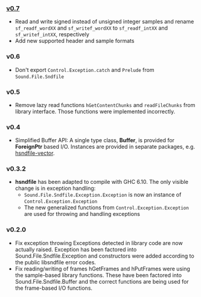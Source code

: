 ### [v0.7](https://github.com/kaoskorobase/hsndfile/tree/v0.7.1)

* Read and write signed instead of unsigned integer samples and rename `sf_readf_wordXX` and `sf_writef_wordXX` to `sf_readf_intXX` and `sf_writef_intXX`, respectively
* Add new supported header and sample formats

### v0.6

* Don't export `Control.Exception.catch` and `Prelude` from `Sound.File.Sndfile`

### v0.5

* Remove lazy read functions `hGetContentChunks` and `readFileChunks` from library interface. Those functions were implemented incorrectly.

### v0.4

* Simplified Buffer API: A single type class, **Buffer**, is provided for **ForeignPtr** based I/O. Instances are provided in separate packages, e.g. [hsndfile-vector](http://hackage.haskell.org/package/hsndfile-vector).

### v0.3.2

* **hsndfile** has been adapted to compile with GHC 6.10. The only
  visible change is in exception handling:
    * `Sound.File.Sndfile.Exception.Exception` is now an instance of
      `Control.Exception.Exception`
    * The new generalized functions from `Control.Exception.Exception` are
      used for throwing and handling exceptions

### v0.2.0

* Fix exception throwing Exceptions detected in library code are
  now actually raised. Exception has been factored into
  Sound.File.Sndfile.Exception and constructors were added according to the
  public libsndfile error codes.
* Fix reading/writing of frames hGetFrames and hPutFrames were
  using the sample-based library functions. These have been factored into
  Sound.File.Sndfile.Buffer and the correct functions are being used for the
  frame-based I/O functions.
